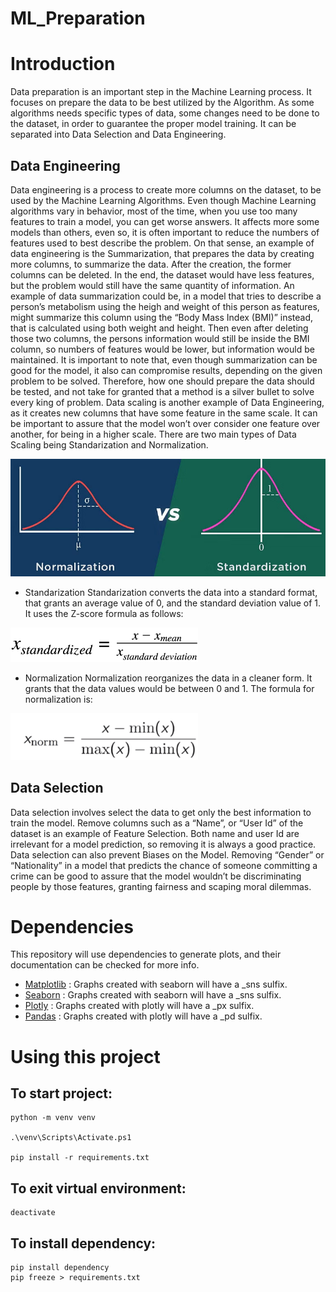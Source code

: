 # ML_Preparation
# Introduction

Data preparation is an important step in the Machine Learning process. It focuses on prepare the data to be best utilized by the Algorithm. As some algorithms needs specific types of data, some changes need to be done to the dataset, in order to guarantee the proper model training. 
It can be separated into Data Selection and Data Engineering.  


## Data Engineering
Data engineering is a process to create more columns on the dataset, to be used by the Machine Learning Algorithms.
Even though Machine Learning algorithms vary in behavior, most of the time, when you use too many features to train a model, you can get worse answers. It affects more some models than others, even so, it is often important to reduce the numbers of features used to best describe the problem. 
On that sense, an example of data engineering is the Summarization, that prepares the data by creating more columns, to summarize the data. After the creation, the former columns can be deleted. In the end, the dataset would have less features, but the problem would still have the same quantity of information.  An example of data summarization could be, in a model that tries to describe a person’s metabolism using the heigh and weight of this person as features, might summarize this column using the “Body Mass Index (BMI)” instead, that is calculated using both weight and height. Then even after deleting those two columns, the persons information would still be inside the BMI column, so numbers of features would be lower, but information would be maintained. 
It is important to note that, even though summarization can be good for the model, it also can compromise results, depending on the given problem to be solved. Therefore, how one should prepare the data should be tested, and not take for granted that a method is a silver bullet to solve every king of problem.
Data scaling is another example of Data Engineering, as it creates new columns that have some feature in the same scale. It can be important to assure that the model won’t over consider one feature over another, for being in a higher scale. There are two main types of Data Scaling    being Standarization and Normalization.

![standarizationVSnormalization](Images/Normalization_vs_Standardization.png)

- Standarization
Standarization converts the data into a standard format, that grants an average value of 0, and the standard deviation value of 1.  It uses the Z-score formula as follows:

<img src = "Images/standarizationFormula.webp" width="300">


- Normalization
Normalization reorganizes the data in a cleaner form. It grants that the data values would be between 0 and 1. The formula for normalization is:

<img src = "Images/NormalizationFormula.png" width="300">

## Data Selection
Data selection involves select the data to get only the best information to train the model. Remove columns such as a “Name”, or “User Id” of the dataset is an example of Feature Selection. Both name and user Id are irrelevant for a model prediction, so removing it is always a good practice. Data selection can also prevent Biases on the Model. Removing “Gender” or “Nationality” in a model that predicts the chance of someone committing a crime can be good to assure that the model wouldn’t be discriminating people by those features, granting fairness and scaping moral dilemmas. 




# Dependencies

This repository will use dependencies to generate plots, and their documentation can be checked for more info. 
 - [Matplotlib](https://matplotlib.org/3.5.3/index.html) : Graphs created with seaborn will have a _sns sulfix.
 - [Seaborn](https://seaborn.pydata.org/) : Graphs created with seaborn will have a _sns sulfix.
 - [Plotly](https://plotly.com/python/) : Graphs created with plotly will have a _px sulfix.
 - [Pandas](https://pandas.pydata.org/) : Graphs created with plotly will have a _pd sulfix.

# Using this project
## To start project:

````
python -m venv venv

.\venv\Scripts\Activate.ps1

pip install -r requirements.txt
````

## To exit virtual environment:

````
deactivate
````

## To install dependency:

````
pip install dependency
pip freeze > requirements.txt
````